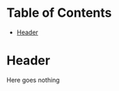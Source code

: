 <!-- mdtocstart -->
# Table of Contents

- [Header](#header)

<!-- mdtocend -->

# Header

Here goes nothing
